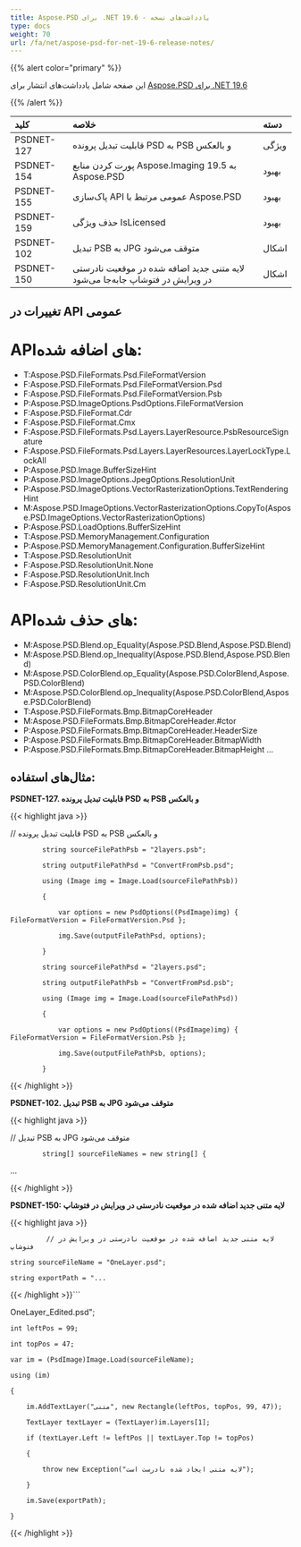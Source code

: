 ```yaml
---
title: Aspose.PSD برای .NET 19.6 - یادداشت‌های نسخه
type: docs
weight: 70
url: /fa/net/aspose-psd-for-net-19-6-release-notes/
---
```


{{% alert color="primary" %}} 

این صفحه شامل یادداشت‌های انتشار برای [Aspose.PSD برای .NET 19.6](https://www.nuget.org/packages/Aspose.PSD/)

{{% /alert %}} 

|**کلید**|**خلاصه**|**دسته**|
| :- | :- | :- |
|PSDNET-127|قابلیت تبدیل پرونده PSD به PSB و بالعکس|ویژگی|
|PSDNET-154|پورت کردن منابع Aspose.Imaging 19.5 به Aspose.PSD|بهبود|
|PSDNET-155|پاک‌سازی API عمومی مرتبط با Aspose.PSD|بهبود|
|PSDNET-159|حذف ویژگی IsLicensed|بهبود|
|PSDNET-102|تبدیل PSB به JPG متوقف می‌شود|اشکال|
|PSDNET-150|لایه متنی جدید اضافه شده در موقعیت نادرستی در ویرایش در فتوشاپ جابه‌جا می‌شود|اشکال|

## **تغییرات در API عمومی**
# **APIهای اضافه شده:**
- T:Aspose.PSD.FileFormats.Psd.FileFormatVersion
- F:Aspose.PSD.FileFormats.Psd.FileFormatVersion.Psd
- F:Aspose.PSD.FileFormats.Psd.FileFormatVersion.Psb
- P:Aspose.PSD.ImageOptions.PsdOptions.FileFormatVersion
- F:Aspose.PSD.FileFormat.Cdr
- F:Aspose.PSD.FileFormat.Cmx
- F:Aspose.PSD.FileFormats.Psd.Layers.LayerResource.PsbResourceSignature
- F:Aspose.PSD.FileFormats.Psd.Layers.LayerResources.LayerLockType.LockAll
- P:Aspose.PSD.Image.BufferSizeHint
- P:Aspose.PSD.ImageOptions.JpegOptions.ResolutionUnit
- P:Aspose.PSD.ImageOptions.VectorRasterizationOptions.TextRenderingHint
- M:Aspose.PSD.ImageOptions.VectorRasterizationOptions.CopyTo(Aspose.PSD.ImageOptions.VectorRasterizationOptions)
- P:Aspose.PSD.LoadOptions.BufferSizeHint
- T:Aspose.PSD.MemoryManagement.Configuration
- P:Aspose.PSD.MemoryManagement.Configuration.BufferSizeHint
- T:Aspose.PSD.ResolutionUnit
- F:Aspose.PSD.ResolutionUnit.None
- F:Aspose.PSD.ResolutionUnit.Inch
- F:Aspose.PSD.ResolutionUnit.Cm
# **APIهای حذف شده:**
- M:Aspose.PSD.Blend.op_Equality(Aspose.PSD.Blend,Aspose.PSD.Blend)
- M:Aspose.PSD.Blend.op_Inequality(Aspose.PSD.Blend,Aspose.PSD.Blend)
- M:Aspose.PSD.ColorBlend.op_Equality(Aspose.PSD.ColorBlend,Aspose.PSD.ColorBlend)
- M:Aspose.PSD.ColorBlend.op_Inequality(Aspose.PSD.ColorBlend,Aspose.PSD.ColorBlend)
- T:Aspose.PSD.FileFormats.Bmp.BitmapCoreHeader
- M:Aspose.PSD.FileFormats.Bmp.BitmapCoreHeader.#ctor
- P:Aspose.PSD.FileFormats.Bmp.BitmapCoreHeader.HeaderSize
- P:Aspose.PSD.FileFormats.Bmp.BitmapCoreHeader.BitmapWidth
- P:Aspose.PSD.FileFormats.Bmp.BitmapCoreHeader.BitmapHeight
...

## **مثال‌های استفاده:**
**PSDNET-127. قابلیت تبدیل پرونده PSD به PSB و بالعکس**

{{< highlight java >}}

 // قابلیت تبدیل پرونده PSD به PSB و بالعکس

            string sourceFilePathPsb = "2layers.psb";

            string outputFilePathPsd = "ConvertFromPsb.psd";

            using (Image img = Image.Load(sourceFilePathPsb))

            {

                var options = new PsdOptions((PsdImage)img) { FileFormatVersion = FileFormatVersion.Psd };

                img.Save(outputFilePathPsd, options);

            }

            string sourceFilePathPsd = "2layers.psd";

            string outputFilePathPsb = "ConvertFromPsd.psb";

            using (Image img = Image.Load(sourceFilePathPsd))

            {

                var options = new PsdOptions((PsdImage)img) { FileFormatVersion = FileFormatVersion.Psb };

                img.Save(outputFilePathPsb, options);

            }

{{< /highlight >}}

**PSDNET-102. تبدیل PSB به JPG متوقف می‌شود**

{{< highlight java >}}

  // تبدیل PSB به JPG متوقف می‌شود  

            string[] sourceFileNames = new string[] { 

...

{{< /highlight >}}

**PSDNET-150: لایه متنی جدید اضافه شده در موقعیت نادرستی در ویرایش در فتوشاپ**

{{< highlight java >}}

             // لایه متنی جدید اضافه شده در موقعیت نادرستی در ویرایش در فتوشاپ

    string sourceFileName = "OneLayer.psd";

    string exportPath = "...

{{< /highlight >}}```

OneLayer_Edited.psd";

    int leftPos = 99;

    int topPos = 47;

    var im = (PsdImage)Image.Load(sourceFileName);

    using (im)

    {

        im.AddTextLayer("متنی", new Rectangle(leftPos, topPos, 99, 47));

        TextLayer textLayer = (TextLayer)im.Layers[1];

        if (textLayer.Left != leftPos || textLayer.Top != topPos) 

        {

            throw new Exception("لایه متنی ایجاد شده نادرست است");

        }

        im.Save(exportPath);

    }

{{< /highlight >}}
```